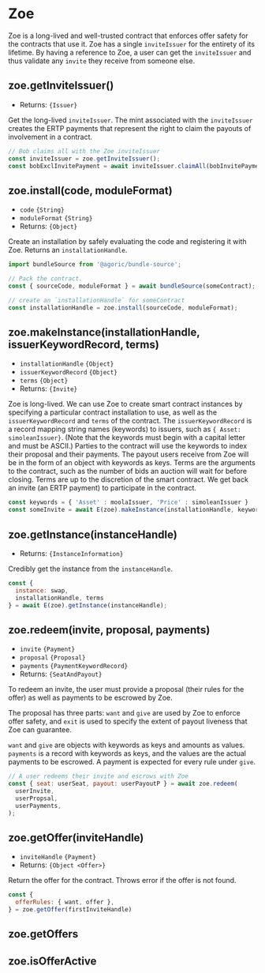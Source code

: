 # Zoe

<Zoe-Version/>

Zoe is a long-lived and well-trusted contract that enforces offer safety for the contracts that use it. Zoe has a single `inviteIssuer` for the entirety of its lifetime. By having a reference to Zoe, a user can get the `inviteIssuer` and thus validate any `invite` they receive from someone else.

## zoe.getInviteIssuer()
- Returns: `{Issuer}`

Get the long-lived `inviteIssuer`. The mint associated with the `inviteIssuer` creates the ERTP payments that represent the right to claim the payouts of involvement in a contract.

```js
// Bob claims all with the Zoe inviteIssuer
const inviteIssuer = zoe.getInviteIssuer();
const bobExclInvitePayment = await inviteIssuer.claimAll(bobInvitePayment);
```

## zoe.install(code, moduleFormat)
- `code` `{String}`
- `moduleFormat` `{String}`
- Returns: `{Object}`

Create an installation by safely evaluating the code and registering it with Zoe. Returns an `installationHandle`.

```js
import bundleSource from '@agoric/bundle-source';

// Pack the contract.
const { sourceCode, moduleFormat } = await bundleSource(someContract);

// create an `installationHandle` for someContract
const installationHandle = zoe.install(sourceCode, moduleFormat);
```

## zoe.makeInstance(installationHandle, issuerKeywordRecord, terms)
- `installationHandle` `{Object}`
- `issuerKeywordRecord` `{Object}`
- `terms` `{Object}`
- Returns: `{Invite}`

Zoe is long-lived. We can use Zoe to create smart contract
instances by specifying a particular contract installation to
use, as well as the `issuerKeywordRecord` and `terms` of the contract. The
`issuerKeywordRecord` is a record mapping string names (keywords) to issuers,
such as `{ Asset: simoleanIssuer}`. (Note that the keywords must
begin with a capital letter and must be ASCII.) Parties to the
contract will use the keywords to index their proposal and
their payments.
The payout users receive from Zoe will be in the form of an object
with keywords as keys. Terms are the arguments to the contract,
such as the number of bids an auction will wait for before closing.
Terms are up to the discretion of the smart contract. We get back
an invite (an ERTP payment) to participate in the contract.

```js
const keywords = { 'Asset' : moolaIssuer, 'Price' : simoleanIssuer }
const someInvite = await E(zoe).makeInstance(installationHandle, keywords, terms);
```

## zoe.getInstance(instanceHandle)
- Returns: `{InstanceInformation}`

Credibly get the instance from the `instanceHandle`.

```js
const {
  instance: swap,
  installationHandle, terms
} = await E(zoe).getInstance(instanceHandle);
```

## zoe.redeem(invite, proposal, payments)
- `invite` `{Payment}`
- `proposal` <router-link to="/zoe/api/structs.html#propsal">`{Proposal}`</router-link>
- `payments` `{PaymentKeywordRecord}`
- Returns: `{SeatAndPayout}`

To redeem an invite, the user must provide a proposal (their rules for the
offer) as well as payments to be escrowed by Zoe.

The proposal has three parts: `want` and `give` are used
by Zoe to enforce offer safety, and `exit` is used to specify
the extent of payout liveness that Zoe can guarantee.

`want` and `give` are objects with keywords as keys and amounts
as values. `payments` is a record with keywords as keys,
and the values are the actual payments to be escrowed. A payment
is expected for every rule under `give`.

```js
// A user redeems their invite and escrows with Zoe
const { seat: userSeat, payout: userPayoutP } = await zoe.redeem(
  userInvite,
  userPropsal,
  userPayments,
);
```

## zoe.getOffer(inviteHandle)
- `inviteHandle` `{Payment}`
- Returns: `{Object <Offer>}`

Return the offer for the contract. Throws error if the offer is not found.

```js
const {
  offerRules: { want, offer },
} = zoe.getOffer(firstInviteHandle)
```

## zoe.getOffers

## zoe.isOfferActive
